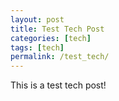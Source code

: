 ```yaml
---
layout: post
title: Test Tech Post
categories: [tech]
tags: [tech]
permalink: /test_tech/
---
```


This is a test tech post! 